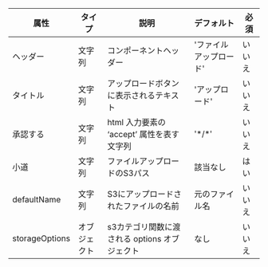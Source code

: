 <table>
    <thead>
      <tr>
        <th>属性</th>
        <th>タイプ</th>
        <th>説明</th>
        <th>デフォルト</th>
        <th>必須</th>
      </tr>
    </thead>
    <tbody>
      <tr>
        <td data-column="Attribute">ヘッダー</td>
        <td data-column="Type">文字列</td>
        <td data-column="Description">コンポーネントヘッダー</td>
        <td data-column="Default">'ファイルアップロード'</td>
        <td data-column="Required">いいえ</td>
      </tr>
      <tr>
          <td data-column="Attribute">タイトル</td>
          <td data-column="Type">文字列</td>
          <td data-column="Description">アップロードボタンに表示されるテキスト</td>
          <td data-column="Default">'アップロード'</td>
          <td data-column="Required">いいえ</td>
      </tr>
      <tr>
        <td data-column="Attribute">承認する</td>
        <td data-column="Type">文字列</td>
        <td data-column="Description">html 入力要素の ‘accept’ 属性を表す文字列</td>
        <td data-column="Default">'*/*'</td>
        <td data-column="Required">いいえ</td>
    </tr>
    <tr>
        <td data-column="Attribute">小道</td>
        <td data-column="Type">文字列</td>
        <td data-column="Description">ファイルアップロードのS3パス</td>
        <td data-column="Default">該当なし</td>
        <td data-column="Required">はい</td>
    </tr>
    <tr>
        <td data-column="Attribute">defaultName</td>
        <td data-column="Type">文字列</td>
        <td data-column="Description">S3にアップロードされたファイルの名前</td>
        <td data-column="Default">元のファイル名</td>
        <td data-column="Required">いいえ</td>
    </tr>
    <tr>
        <td data-column="Attribute">storageOptions</td>
        <td data-column="Type">オブジェクト</td>
        <td data-column="Description">s3カテゴリ関数に渡される options オブジェクト</td>
        <td data-column="Default">なし</td>
        <td data-column="Required">いいえ</td>
    </tr>
    </tbody>
</table>